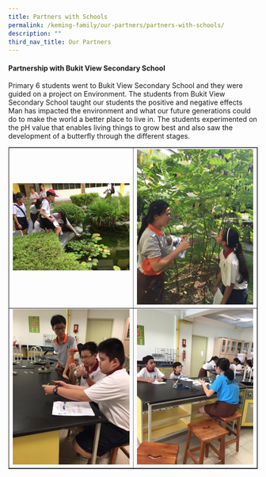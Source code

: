 ```yaml
---
title: Partners with Schools
permalink: /keming-family/our-partners/partners-with-schools/
description: ""
third_nav_title: Our Partners
---
```

<h4><strong>Partnership with Bukit View Secondary School</strong></h4>
<p>Primary 6 students went to Bukit View Secondary School and they were guided on a project on Environment. The students from Bukit View Secondary School taught our students the positive and negative effects Man has impacted the environment and what our future generations could do to make the world a better place to live in. The students experimented on the pH value that enables living things to grow best and also saw the development of a butterfly through the different stages.</p>
<table style="border-collapse: collapse; width: 100%;" border="1">
<tbody>
<tr>
<td style="width: 50%;"><img src="/images/pws1.jpg"></td>
<td style="width: 50%;"><img src="/images/pws2.jpg"></td>
</tr>
<tr>
<td style="width: 50%;"><img src="/images/pws3.jpg"></td>
<td style="width: 50%;"><img src="/images/pws4.jpg"></td>
</tr>
</tbody>
</table>